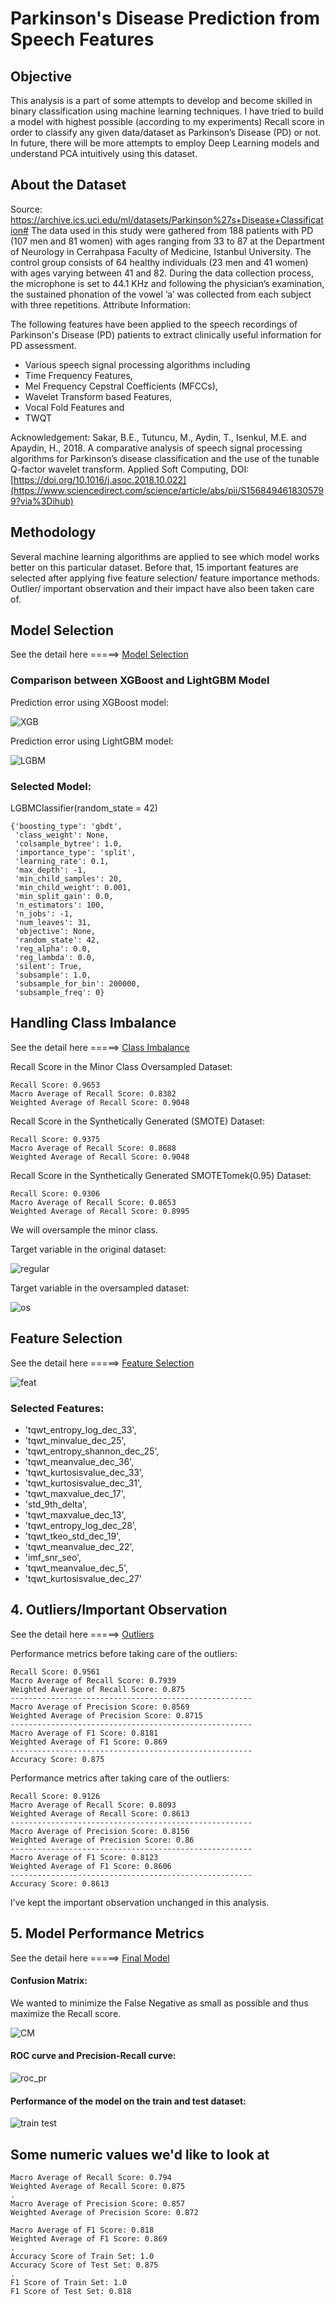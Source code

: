 # Parkinson's Disease Prediction from Speech Features

## Objective

This analysis is a part of some attempts to develop and become skilled in binary classification using machine learning techniques. I have tried to build a model with highest possible (according to my experiments) Recall score in order to classify any given data/dataset as Parkinson’s Disease (PD) or not. In future, there will be more attempts to employ Deep Learning models and understand PCA intuitively using this dataset. 

## About the Dataset

Source:  https://archive.ics.uci.edu/ml/datasets/Parkinson%27s+Disease+Classification#
The data used in this study were gathered from 188 patients with PD (107 men and 81 women) with ages ranging from 33 to 87 at the Department of Neurology in Cerrahpasa Faculty of Medicine, Istanbul University. The control group consists of 64 healthy individuals (23 men and 41 women) with ages varying between 41 and 82. During the data collection process, the microphone is set to 44.1 KHz and following the physician’s examination, the sustained phonation of the vowel ‘a’ was collected from each subject with three repetitions.
Attribute Information:

The following features have been applied to the speech recordings of Parkinson's Disease (PD) patients to extract clinically useful information for PD assessment.
+ Various speech signal processing algorithms including 
+ Time Frequency Features, 
+ Mel Frequency Cepstral Coefficients (MFCCs), 
+ Wavelet Transform based Features, 
+ Vocal Fold Features and 
+ TWQT


Acknowledgement:  Sakar, B.E., Tutuncu, M., Aydin, T., Isenkul, M.E. and Apaydin, H., 2018. A comparative analysis of speech signal processing algorithms for Parkinson’s
disease classification and the use of the tunable Q-factor wavelet transform. Applied Soft Computing, DOI: [https://doi.org/10.1016/j.asoc.2018.10.022](https://www.sciencedirect.com/science/article/abs/pii/S1568494618305799?via%3Dihub)

## Methodology

Several machine learning algorithms are applied to see which model works better on this particular dataset. Before that, 15 important features are selected after applying five feature selection/ feature importance methods. Outlier/ important observation and their impact have also been taken care of.

## Model Selection
See the detail here =====> [Model Selection]( https://github.com/SumaiaParveen/Binary-Classifier-Health-Condition/blob/main/Parkinsons%20Prediction/Part2_parkinsons_Model_Selection.ipynb)

### Comparison between XGBoost and LightGBM Model

Prediction error using XGBoost model:

![XGB]( https://github.com/SumaiaParveen/Binary-Classifier-Health-Condition/blob/main/Parkinsons%20Prediction/images/mod_sel_xgb.JPG)

Prediction error using LightGBM model:

![LGBM]( https://github.com/SumaiaParveen/Binary-Classifier-Health-Condition/blob/main/Parkinsons%20Prediction/images/mod_sel_lgbm.JPG)

### Selected Model: 
LGBMClassifier(random_state = 42)

```
{'boosting_type': 'gbdt',
 'class_weight': None,
 'colsample_bytree': 1.0,
 'importance_type': 'split',
 'learning_rate': 0.1,
 'max_depth': -1,
 'min_child_samples': 20,
 'min_child_weight': 0.001,
 'min_split_gain': 0.0,
 'n_estimators': 100,
 'n_jobs': -1,
 'num_leaves': 31,
 'objective': None,
 'random_state': 42,
 'reg_alpha': 0.0,
 'reg_lambda': 0.0,
 'silent': True,
 'subsample': 1.0,
 'subsample_for_bin': 200000,
 'subsample_freq': 0}
```
## Handling Class Imbalance 
See the detail here =====> [Class Imbalance]( https://github.com/SumaiaParveen/Binary-Classifier-Health-Condition/blob/main/Parkinsons%20Prediction/Part3_parkinsons_Handling_Class_Imbalance.ipynb)

Recall Score in the Minor Class Oversampled Dataset:

```
Recall Score: 0.9653
Macro Average of Recall Score: 0.8382
Weighted Average of Recall Score: 0.9048
```

Recall Score in the Synthetically Generated (SMOTE) Dataset:
```
Recall Score: 0.9375
Macro Average of Recall Score: 0.8688
Weighted Average of Recall Score: 0.9048
```

Recall Score in the Synthetically Generated SMOTETomek(0.95) Dataset:
```
Recall Score: 0.9306
Macro Average of Recall Score: 0.8653
Weighted Average of Recall Score: 0.8995
```
We will oversample the minor class.

Target variable in the original dataset:

![regular]( https://github.com/SumaiaParveen/Binary-Classifier-Health-Condition/blob/main/Parkinsons%20Prediction/images/regular.JPG)

Target variable in the oversampled dataset:

![os]( https://github.com/SumaiaParveen/Binary-Classifier-Health-Condition/blob/main/Parkinsons%20Prediction/images/os.JPG)

## Feature Selection

See the detail here =====> [Feature Selection]( https://github.com/SumaiaParveen/Binary-Classifier-Health-Condition/blob/main/Parkinsons%20Prediction/Part4_parkisons_Feature_Selection.ipynb)

![feat]( https://github.com/SumaiaParveen/Binary-Classifier-Health-Condition/blob/main/Parkinsons%20Prediction/images/feat_sel.JPG)

### Selected Features:

+ 'tqwt_entropy_log_dec_33', 
+ 'tqwt_minvalue_dec_25', 
+ 'tqwt_entropy_shannon_dec_25', 
+ 'tqwt_meanvalue_dec_36', 
+ 'tqwt_kurtosisvalue_dec_33', 
+ 'tqwt_kurtosisvalue_dec_31', 
+ 'tqwt_maxvalue_dec_17', 
+ 'std_9th_delta', 
+ 'tqwt_maxvalue_dec_13', 
+ 'tqwt_entropy_log_dec_28', 
+ 'tqwt_tkeo_std_dec_19', 
+ 'tqwt_meanvalue_dec_22', 
+ 'imf_snr_seo', 
+ 'tqwt_meanvalue_dec_5', 
+ 'tqwt_kurtosisvalue_dec_27'


## 4. Outliers/Important Observation

See the detail here =====> [Outliers]( https://github.com/SumaiaParveen/Binary-Classifier-Health-Condition/blob/main/Parkinsons%20Prediction/Part5_parkinsons_Handling_Outliers.ipynb)

Performance metrics before taking care of the outliers:
```
Recall Score: 0.9561
Macro Average of Recall Score: 0.7939
Weighted Average of Recall Score: 0.875
------------------------------------------------------
Macro Average of Precision Score: 0.8569
Weighted Average of Precision Score: 0.8715
------------------------------------------------------
Macro Average of F1 Score: 0.8181
Weighted Average of F1 Score: 0.869
------------------------------------------------------
Accuracy Score: 0.875

```
Performance metrics after taking care of the outliers:
```
Recall Score: 0.9126
Macro Average of Recall Score: 0.8093
Weighted Average of Recall Score: 0.8613
------------------------------------------------------
Macro Average of Precision Score: 0.8156
Weighted Average of Precision Score: 0.86
------------------------------------------------------
Macro Average of F1 Score: 0.8123
Weighted Average of F1 Score: 0.8606
------------------------------------------------------
Accuracy Score: 0.8613
```
I’ve kept the important observation unchanged in this analysis.

## 5. Model Performance Metrics

See the detail here =====> [Final Model]( https://github.com/SumaiaParveen/Binary-Classifier-Health-Condition/blob/main/Parkinsons%20Prediction/Part6_parkinsons_LGBMClassifier-Final.ipynb)

#### Confusion Matrix: 

We wanted to minimize the False Negative as small as possible and thus maximize the Recall score.

![CM]( https://github.com/SumaiaParveen/Binary-Classifier-Health-Condition/blob/main/Parkinsons%20Prediction/images/cm.JPG)

#### ROC curve and Precision-Recall curve: 

![roc_pr]( https://github.com/SumaiaParveen/Binary-Classifier-Health-Condition/blob/main/Parkinsons%20Prediction/images/roc_pr.JPG)

#### Performance of the model on the train and test dataset:

![train test]( https://github.com/SumaiaParveen/Binary-Classifier-Health-Condition/blob/main/Parkinsons%20Prediction/images/traintest.JPG)

## Some numeric values we'd like to look at

```
Macro Average of Recall Score: 0.794
Weighted Average of Recall Score: 0.875
.
Macro Average of Precision Score: 0.857
Weighted Average of Precision Score: 0.872

Macro Average of F1 Score: 0.818
Weighted Average of F1 Score: 0.869
.
Accuracy Score of Train Set: 1.0
Accuracy Score of Test Set: 0.875
.
F1 Score of Train Set: 1.0
F1 Score of Test Set: 0.818
```

